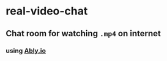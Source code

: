 # real-video-chat

## Chat room for watching `.mp4` on internet

### using [Ably.io](https://ably.com/)